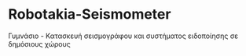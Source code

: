 # Robotakia-Seismometer
 Γυμνάσιο - Κατασκευή σεισμογράφου και συστήματος ειδοποίησης σε δημόσιους χώρους

